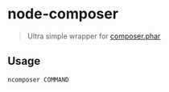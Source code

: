 # node-composer
> Ultra simple wrapper for [composer.phar](https://getcomposer.org)

## Usage

```sh
ncomposer COMMAND
```
